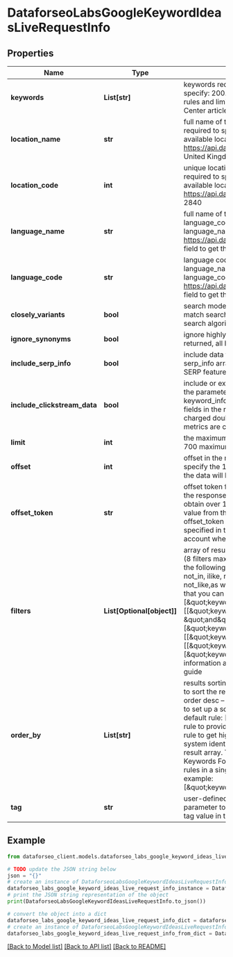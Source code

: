 # DataforseoLabsGoogleKeywordIdeasLiveRequestInfo


## Properties

Name | Type | Description | Notes
------------ | ------------- | ------------- | -------------
**keywords** | **List[str]** | keywords required field UTF-8 encoding The maximum number of keywords you can specify: 200. The keywords will be converted to lowercase format learn more about rules and limitations of keyword and keywords fields in DataForSEO APIs in this Help Center article | [optional] 
**location_name** | **str** | full name of the location required field if you don’t specify location_code Note: it is required to specify either location_name or location_code you can receive the list of available locations with their location_name by making a separate request to the https://api.dataforseo.com/v3/dataforseo_labs/locations_and_languages example: United Kingdom | [optional] 
**location_code** | **int** | unique location identifier required field if you don’t specify location_name Note: it is required to specify either location_name or location_code you can receive the list of available locations with their location_code by making a separate request to the https://api.dataforseo.com/v3/dataforseo_labs/locations_and_languages example: 2840 | [optional] 
**language_name** | **str** | full name of the language optional field if you use this field, you don’t need to specify language_code you can receive the list of available languages with their language_name by making a separate request to the https://api.dataforseo.com/v3/dataforseo_labs/locations_and_languages ignore this field to get the results for all available languages example: English | [optional] 
**language_code** | **str** | language code optional field if you use this field, you don’t need to specify language_name you can receive the list of available languages with their language_code by making a separate request to the https://api.dataforseo.com/v3/dataforseo_labs/locations_and_languages ignore this field to get the results for all available languages example: en | [optional] 
**closely_variants** | **bool** | search mode optional field if set to true the results will be based on the phrase-match search algorithm if set to false the results will be based on the broad-match search algorithm default value: false | [optional] 
**ignore_synonyms** | **bool** | ignore highly similar keywords optional field if set to true only core keywords will be returned, all highly similar keywords will be excluded; default value: false | [optional] 
**include_serp_info** | **bool** | include data from SERP for each keyword optional field if set to true, we will return a serp_info array containing SERP data (number of search results, relevant URL, and SERP features) for every keyword in the response default value: false | [optional] 
**include_clickstream_data** | **bool** | include or exclude data from clickstream-based metrics in the result optional field if the parameter is set to true, you will receive clickstream_keyword_info, keyword_info_normalized_with_clickstream, and keyword_info_normalized_with_bing fields in the response default value: false with this parameter enabled, you will be charged double the price for the request learn more about how clickstream-based metrics are calculated in this help center article | [optional] 
**limit** | **int** | the maximum number of keywords in the results array optional field default value: 700 maximum value: 1000 | [optional] 
**offset** | **int** | offset in the results array of returned keywords optional field default value: 0 if you specify the 10 value, the first ten keywords in the results array will be omitted and the data will be provided for the successive keywords | [optional] 
**offset_token** | **str** | offset token for subsequent requests optional field provided in the identical filed of the response to each request; use this parameter to avoid timeouts while trying to obtain over 10,000 results in a single request; by specifying the unique offset_token value from the response array, you will get the subsequent results of the initial task; offset_token values are unique for each subsequent task Note: if the offset_token is specified in the request, all other parameters except limit will not be taken into account when processing a task. | [optional] 
**filters** | **List[Optional[object]]** | array of results filtering parameters optional field you can add several filters at once (8 filters maximum) you should set a logical operator and, or between the conditions the following operators are supported: regex, not_regex, &lt;, &lt;&#x3D;, &gt;, &gt;&#x3D;, &#x3D;, &lt;&gt;, in, not_in, ilike, not_ilike, like, not_like you can use the % operator with like and not_like,as well as ilike, not_ilike to match any string of zero or more characters note that you can not filter the results by relevance example: [\&quot;keyword_info.search_volume\&quot;,\&quot;&gt;\&quot;,0] [[\&quot;keyword_info.search_volume\&quot;,\&quot;in\&quot;,[0,1000]], \&quot;and\&quot;, [\&quot;keyword_info.competition_level\&quot;,\&quot;&#x3D;\&quot;,\&quot;LOW\&quot;]] [[\&quot;keyword_info.search_volume\&quot;,\&quot;&gt;\&quot;,100], \&quot;and\&quot;, [[\&quot;keyword_info.cpc\&quot;,\&quot;&lt;\&quot;,0.5], \&quot;or\&quot;, [\&quot;keyword_info.high_top_of_page_bid\&quot;,\&quot;&lt;&#x3D;\&quot;,0.5]]] for more information about filters, please refer to Dataforseo Labs – Filters or this help center guide | [optional] 
**order_by** | **List[str]** | results sorting rules optional field you can use the same values as in the filters array to sort the results possible sorting types: asc – results will be sorted in the ascending order desc – results will be sorted in the descending order you should use a comma to set up a sorting parameter example: [\&quot;keyword_info.competition,desc\&quot;] default rule: [\&quot;relevance,desc\&quot;] relevance is used as the default sorting rule to provide you with the closest keyword ideas. We recommend using this sorting rule to get highly-relevant search terms. Note that relevance is only our internal system identifier, so it can not be used as a filter, and you will not find this field in the result array. The relevance score is based on a similar principle as used in the Keywords For Keywords endpoint. note that you can set no more than three sorting rules in a single request you should use a comma to separate several sorting rules example: [\&quot;keyword_info.search_volume,desc\&quot;,\&quot;keyword_info.cpc,desc\&quot;] | [optional] 
**tag** | **str** | user-defined task identifier optional field the character limit is 255 you can use this parameter to identify the task and match it with the result you will find the specified tag value in the data object of the response | [optional] 

## Example

```python
from dataforseo_client.models.dataforseo_labs_google_keyword_ideas_live_request_info import DataforseoLabsGoogleKeywordIdeasLiveRequestInfo

# TODO update the JSON string below
json = "{}"
# create an instance of DataforseoLabsGoogleKeywordIdeasLiveRequestInfo from a JSON string
dataforseo_labs_google_keyword_ideas_live_request_info_instance = DataforseoLabsGoogleKeywordIdeasLiveRequestInfo.from_json(json)
# print the JSON string representation of the object
print(DataforseoLabsGoogleKeywordIdeasLiveRequestInfo.to_json())

# convert the object into a dict
dataforseo_labs_google_keyword_ideas_live_request_info_dict = dataforseo_labs_google_keyword_ideas_live_request_info_instance.to_dict()
# create an instance of DataforseoLabsGoogleKeywordIdeasLiveRequestInfo from a dict
dataforseo_labs_google_keyword_ideas_live_request_info_from_dict = DataforseoLabsGoogleKeywordIdeasLiveRequestInfo.from_dict(dataforseo_labs_google_keyword_ideas_live_request_info_dict)
```
[[Back to Model list]](../README.md#documentation-for-models) [[Back to API list]](../README.md#documentation-for-api-endpoints) [[Back to README]](../README.md)


